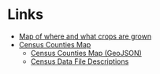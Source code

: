 # Links

- [Map of where and what crops are grown](https://croplandcros.scinet.usda.gov/)
- [Census Counties Map](https://www.census.gov/geographies/mapping-files/time-series/geo/cartographic-boundary.2022.html#list-tab-1883739534)
  - [Census Counties Map (GeoJSON)](https://www2.census.gov/geo/tiger/GENZ2022/shp/cb_2022_us_county_500k.zip)
  - [Census Data File Descriptions](https://www.census.gov/programs-surveys/geography/technical-documentation/naming-convention/cartographic-boundary-file.html)
